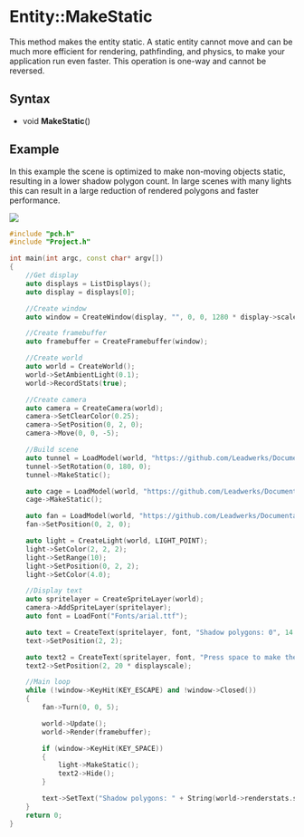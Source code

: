 # Entity::MakeStatic #
This method makes the entity static. A static entity cannot move and can be much more efficient for rendering, pathfinding, and physics, to make your application run even faster. This operation is one-way and cannot be reversed.

## Syntax ##
- void **MakeStatic**()

## Example ##
In this example the scene is optimized to make non-moving objects static, resulting in a lower shadow polygon count. In large scenes with many lights this can result in a large reduction of rendered polygons and faster performance.

![](https://github.com/Leadwerks/Documentation/raw/master/Images/API_Entity_MakeStatic.gif)

```c++
#include "pch.h"
#include "Project.h"

int main(int argc, const char* argv[])
{
    //Get display
    auto displays = ListDisplays();
    auto display = displays[0];

    //Create window
    auto window = CreateWindow(display, "", 0, 0, 1280 * display->scale.x, 720 * display->scale.y);

    //Create framebuffer
    auto framebuffer = CreateFramebuffer(window);

    //Create world
    auto world = CreateWorld();
    world->SetAmbientLight(0.1);
    world->RecordStats(true);

    //Create camera
    auto camera = CreateCamera(world);
    camera->SetClearColor(0.25);
    camera->SetPosition(0, 2, 0);
    camera->Move(0, 0, -5);

    //Build scene
    auto tunnel = LoadModel(world, "https://github.com/Leadwerks/Documentation/raw/master/Assets/Models/Underground/tunnel_t.glb");
    tunnel->SetRotation(0, 180, 0);
    tunnel->MakeStatic();

    auto cage = LoadModel(world, "https://github.com/Leadwerks/Documentation/raw/master/Assets/Models/Underground/fancage.glb");
    cage->MakeStatic();

    auto fan = LoadModel(world, "https://github.com/Leadwerks/Documentation/raw/master/Assets/Models/Underground/fanblades.glb");
    fan->SetPosition(0, 2, 0);

    auto light = CreateLight(world, LIGHT_POINT);
    light->SetColor(2, 2, 2);
    light->SetRange(10);
    light->SetPosition(0, 2, 2);
    light->SetColor(4.0);

    //Display text
    auto spritelayer = CreateSpriteLayer(world);
    camera->AddSpriteLayer(spritelayer);
    auto font = LoadFont("Fonts/arial.ttf");

    auto text = CreateText(spritelayer, font, "Shadow polygons: 0", 14.0 * display-<scale.y);
    text->SetPosition(2, 2);

    auto text2 = CreateText(spritelayer, font, "Press space to make the light static.", 14.0 * display->scale.y);
    text2->SetPosition(2, 20 * displayscale);

    //Main loop
    while (!window->KeyHit(KEY_ESCAPE) and !window->Closed())
    {
        fan->Turn(0, 0, 5);

        world->Update();
        world->Render(framebuffer);

        if (window->KeyHit(KEY_SPACE))
        {
            light->MakeStatic();
            text2->Hide();
        }

        text->SetText("Shadow polygons: " + String(world->renderstats.shadowpolygons));
    }
    return 0;
}
```
